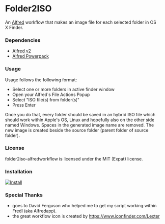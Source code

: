 # Folder2ISO
An [Alfred](http://alfredapp.com) workflow that makes an image file for each selected folder in OS X Finder.

### Dependencies
* [Alfred v2](http://alfredapp.com)
* [Alfred Powerpack](http://www.alfredapp.com/powerpack)

### Usage

Usage follows the following format:

* Select one or more folders in active finder window
* Open your Alfred's File Actions Popup
* Select "ISO file(s) from folder(s)"
* Press Enter

Once you do that, every folder should be saved in an hybrid ISO file which should work within Apple's OS, Linux and hopefully also on the other side named Windows.
Spaces in the generated image name are removed.
The new image is created beside the source folder (parent folder of source folder).

### License

folder2iso-alfredworkflow is licensed under the MIT (Expat) license.

### Installation

[![Install](https://raw.github.com/jousch/folder2iso-alfredworkflow/master/Assets/workflowicon.png)](https://github.com/jousch/folder2iso-alfredworkflow/raw/master/folder2iso.alfredworkflow?raw=true)

### Special Thanks

* goes to David Ferguson who helped me to get my script working within Fredl (aka Alfredapp).
* the great workflow icon is created by https://www.iconfinder.com/Lexter